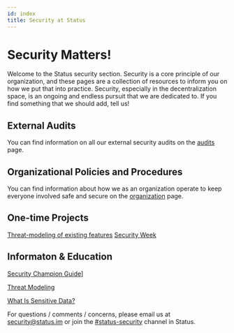 ```yaml
---
id: index
title: Security at Status
---
```


# Security Matters!

Welcome to the Status security section. Security is a core principle of our organization, and these pages are a collection of resources to inform you on how we put that into practice.  Security, especially in the decentralization space, is an ongoing and endless pursuit that we are dedicated to. If you find something that we should add, tell us! 	

## External Audits

You can find information on all our external security audits on the [audits](./audits_index.html) page.

## Organizational Policies and Procedures

You can find information about how we as an organization operate to keep everyone involved safe and secure on the [organization](./org_index.html) page.

## One-time Projects

[Threat-modeling of existing features](./sec_existing_features.html)
[Security Week](./org_security_week.html)

## Informaton & Education

[Security Champion Guide](./org_security_champions.html)]

[Threat Modeling](./sec_threat_modeling.html)

[What Is Sensitive Data?](./sec_sensitive_data.html)

For questions / comments / concerns, please email us at [security@status.im](mailto:security@status.im) or join the [#status-security](http://get.status.im/chat/public/status-security) channel in Status.